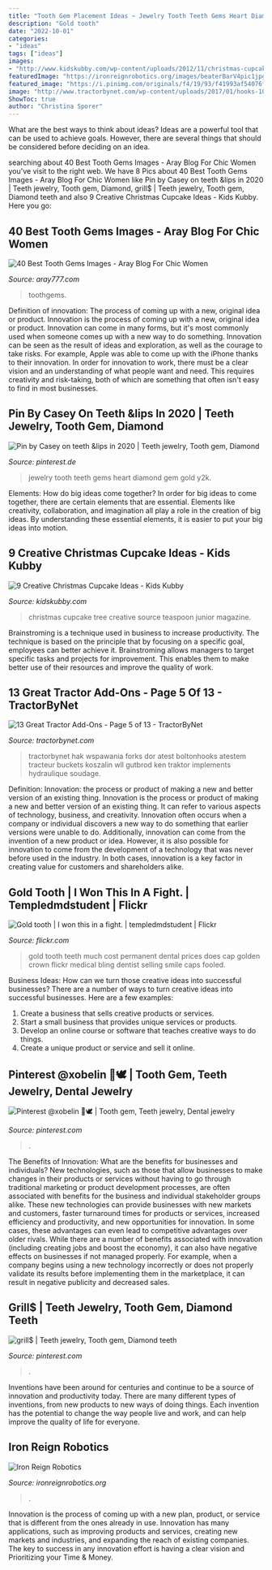 ```yaml
---
title: "Tooth Gem Placement Ideas ~ Jewelry Tooth Teeth Gems Heart Diamond Gem Gold Y2k"
description: "Gold tooth"
date: "2022-10-01"
categories:
- "ideas"
tags: ["ideas"]
images:
- "http://www.kidskubby.com/wp-content/uploads/2012/11/christmas-cupcake-tree.jpg"
featuredImage: "https://ironreignrobotics.org/images/beaterBarV4pic1jpg.jpg"
featured_image: "https://i.pinimg.com/originals/f4/19/93/f41993af54076f707443055296c54539.jpg"
image: "http://www.tractorbynet.com/wp-content/uploads/2017/01/hooks-1024x768.jpg"
ShowToc: true
author: "Christina Sporer"
---
```



What are the best ways to think about ideas?
Ideas are a powerful tool that can be used to achieve goals. However, there are several things that should be considered before deciding on an idea.

	

		
searching about 40 Best Tooth Gems Images - Aray Blog For Chic Women you've visit to the right web. We have 8 Pics about 40 Best Tooth Gems Images - Aray Blog For Chic Women like Pin by Casey on teeth &amp;lips in 2020 | Teeth jewelry, Tooth gem, Diamond, grill$ | Teeth jewelry, Tooth gem, Diamond teeth and also 9 Creative Christmas Cupcake Ideas - Kids Kubby. Here you go:
		
    
## 40 Best Tooth Gems Images - Aray Blog For Chic Women

<img loading=lazy src="http://aray777.com/wp-content/uploads/2020/03/87346802_190865752198072_5129822863337532239_n.jpg" onerror="this.onerror=null;this.src='https://tse4.mm.bing.net/th?id=OIP.qypTa_ggDG21E3IubDjpEAHaHa&amp;pid=15.1';" alt="40 Best Tooth Gems Images - Aray Blog For Chic Women">

_Source: aray777.com_

>toothgems. 

	

Definition of innovation: The process of coming up with a new, original idea or product.
Innovation is the process of coming up with a new, original idea or product. Innovation can come in many forms, but it's most commonly used when someone comes up with a new way to do something. Innovation can be seen as the result of ideas and exploration, as well as the courage to take risks. For example, Apple was able to come up with the iPhone thanks to their innovation. In order for innovation to work, there must be a clear vision and an understanding of what people want and need. This requires creativity and risk-taking, both of which are something that often isn't easy to find in most businesses.

    
## Pin By Casey On Teeth &amp;lips In 2020 | Teeth Jewelry, Tooth Gem, Diamond

<img loading=lazy src="https://i.pinimg.com/originals/f4/19/93/f41993af54076f707443055296c54539.jpg" onerror="this.onerror=null;this.src='https://tse1.mm.bing.net/th?id=OIP.TQ_sBpF-5xt4B3bDUdLwggHaHJ&amp;pid=15.1';" alt="Pin by Casey on teeth &amp;lips in 2020 | Teeth jewelry, Tooth gem, Diamond">

_Source: pinterest.de_

>jewelry tooth teeth gems heart diamond gem gold y2k. 

	

Elements: How do big ideas come together?
In order for big ideas to come together, there are certain elements that are essential. Elements like creativity, collaboration, and imagination all play a role in the creation of big ideas. By understanding these essential elements, it is easier to put your big ideas into motion.

    
## 9 Creative Christmas Cupcake Ideas - Kids Kubby

<img loading=lazy src="http://www.kidskubby.com/wp-content/uploads/2012/11/christmas-cupcake-tree.jpg" onerror="this.onerror=null;this.src='https://tse4.mm.bing.net/th?id=OIP.c0hxSXuIYcuNTdKarFFL_QHaKg&amp;pid=15.1';" alt="9 Creative Christmas Cupcake Ideas - Kids Kubby">

_Source: kidskubby.com_

>christmas cupcake tree creative source teaspoon junior magazine. 

	

Brainstroming is a technique used in business to increase productivity. The technique is based on the principle that by focusing on a specific goal, employees can better achieve it. Brainstroming allows managers to target specific tasks and projects for improvement. This enables them to make better use of their resources and improve the quality of work.

    
## 13 Great Tractor Add-Ons - Page 5 Of 13 - TractorByNet

<img loading=lazy src="http://www.tractorbynet.com/wp-content/uploads/2017/01/hooks-1024x768.jpg" onerror="this.onerror=null;this.src='https://tse3.mm.bing.net/th?id=OIP.smp52RflvS5_8hx83hH-dQHaFj&amp;pid=15.1';" alt="13 Great Tractor Add-Ons - Page 5 of 13 - TractorByNet">

_Source: tractorbynet.com_

>tractorbynet hak wspawania forks dor atest boltonhooks atestem tracteur buckets koszalin wll gutbrod ken traktor implements hydraulique soudage. 

	

Definition: Innovation: the process or product of making a new and better version of an existing thing.
Innovation is the process or product of making a new and better version of an existing thing. It can refer to various aspects of technology, business, and creativity. Innovation often occurs when a company or individual discovers a new way to do something that earlier versions were unable to do. Additionally, innovation can come from the invention of a new product or idea. However, it is also possible for innovation to come from the development of a technology that was never before used in the industry. In both cases, innovation is a key factor in creating value for customers and shareholders alike.

    
## Gold Tooth | I Won This In A Fight. | Templedmdstudent | Flickr

<img loading=lazy src="https://live.staticflickr.com/1041/578195062_6458163fcb_b.jpg" onerror="this.onerror=null;this.src='https://tse1.mm.bing.net/th?id=OIP.0AqUgMcEPaq8abrqkxmTzgHaFj&amp;pid=15.1';" alt="Gold tooth | I won this in a fight. | templedmdstudent | Flickr">

_Source: flickr.com_

>gold tooth teeth much cost permanent dental prices does cap golden crown flickr medical bling dentist selling smile caps fooled. 

	

Business Ideas: How can we turn those creative ideas into successful businesses?
There are a number of ways to turn creative ideas into successful businesses. Here are a few examples: 
1. Create a business that sells creative products or services.
2. Start a small business that provides unique services or products.
3. Develop an online course or software that teaches creative ways to do things. 
4. Create a unique product or service and sell it online.

    
## Pinterest @xobelin 🌱🕊 | Tooth Gem, Teeth Jewelry, Dental Jewelry

<img loading=lazy src="https://i.pinimg.com/originals/4d/55/f3/4d55f3c7cd27fd9163b22f6c9c2dec9e.jpg" onerror="this.onerror=null;this.src='https://tse4.mm.bing.net/th?id=OIP.MblGRZl369gV7repYZM07gHaHQ&amp;pid=15.1';" alt="Pinterest @xobelin 🌱🕊 | Tooth gem, Teeth jewelry, Dental jewelry">

_Source: pinterest.com_

>. 

	

The Benefits of Innovation: What are the benefits for businesses and individuals?
New technologies, such as those that allow businesses to make changes in their products or services without having to go through traditional marketing or product development processes, are often associated with benefits for the business and individual stakeholder groups alike. These new technologies can provide businesses with new markets and customers, faster turnaround times for products or services, increased efficiency and productivity, and new opportunities for innovation. In some cases, these advantages can even lead to competitive advantages over older rivals.
While there are a number of benefits associated with innovation (including creating jobs and boost the economy), it can also have negative effects on businesses if not managed properly. For example, when a company begins using a new technology incorrectly or does not properly validate its results before implementing them in the marketplace, it can result in negative publicity and decreased sales.

    
## Grill$ | Teeth Jewelry, Tooth Gem, Diamond Teeth

<img loading=lazy src="https://i.pinimg.com/originals/30/b3/8d/30b38d26ce39b49fc18b20bc6865c832.jpg" onerror="this.onerror=null;this.src='https://tse4.mm.bing.net/th?id=OIP.aop1w00EHuewpkh2ytSAzQHaHY&amp;pid=15.1';" alt="grill$ | Teeth jewelry, Tooth gem, Diamond teeth">

_Source: pinterest.com_

>. 

	

Inventions have been around for centuries and continue to be a source of innovation and productivity today. There are many different types of inventions, from new products to new ways of doing things. Each invention has the potential to change the way people live and work, and can help improve the quality of life for everyone.

    
## Iron Reign Robotics

<img loading=lazy src="https://ironreignrobotics.org/images/beaterBarV4pic1jpg.jpg" onerror="this.onerror=null;this.src='https://tse4.mm.bing.net/th?id=OIP.SfMOkyEaU5pZDIuHcBa08AAAAA&amp;pid=15.1';" alt="Iron Reign Robotics">

_Source: ironreignrobotics.org_

>. 

	

Innovation is the process of coming up with a new plan, product, or service that is different from the ones already in use. Innovation has many applications, such as improving products and services, creating new markets and industries, and expanding the reach of existing companies. The key to success in any innovation effort is having a clear vision and Prioritizing your Time & Money.

